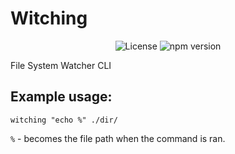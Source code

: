 # Witching

<p align="center">
<img src="https://img.shields.io/github/license/lzldev/witching" alt="License">
<img src="https://img.shields.io/npm/v/witching" alt="npm version">
</p>

File System Watcher CLI

## Example usage:

`witching "echo %" ./dir/`

`%` - becomes the file path when the command is ran.
